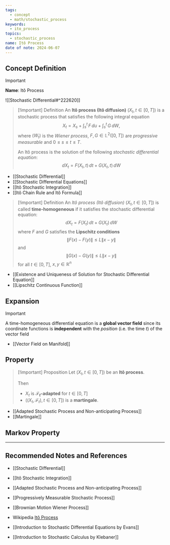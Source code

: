 ```yaml
---
tags:
  - concept
  - math/stochastic_process
keywords:
  - ito_process
topics:
  - stochastic_process
name: Itô Process
date of note: 2024-06-07
---
```


## Concept Definition

>[!important]
>**Name**: Itô Process

![[Stochastic Differential#^222620]]

>[!important] Definition
>An **Itô process (Itô diffusion)** $(X_{t}, t\in [0,T])$ is a stochastic process that satisfies the following integral equation
>$$
>X_{t} = X_{s} + \int_{s}^{t}\,F\,du + \int_{s}^{t}\,G\,dW, 
>$$
>where $(W_{t})$ is the *Wiener process*, $F, G\in \mathbb{L}^2([0,T])$ are *progressive measurable* and $0 \le s \le t \le T$. 
>
>An Itô process is the solution of the following *stochastic differential equation*:
>$$
>dX_{t} = F(X_{t}, t)\,dt + G(X_{t}, t)\,dW
>$$

- [[Stochastic Differential]]
- [[Stochastic Differential Equations]]
- [[Itô Stochastic Integration]]
- [[Itô Chain Rule and Itô Formula]]

>[!important] Definition
>An *Itô process (Itô diffusion)* $(X_{t}, t\in [0,T])$ is called **time-homogeneous** if it satisfies the stochastic differential equation:
>$$
>dX_{t} = F(X_{t})\,dt + G(X_{t})\,dW
>$$
>where $F$ and $G$ satisfies the **Lipschitz conditions**
>$$\lVert F(x) - F(y) \rVert \le L\lVert x - y \rVert$$ and  $$\lVert G(x) - G(y) \rVert \le L\lVert x - y \rVert$$ for all $t\in [0,T]$, $x, y \in \mathbb{R}^n$

- [[Existence and Uniqueness of Solution for Stochastic Differential Equation]]
- [[Lipschitz Continuous Function]]


## Expansion

>[!important]
>A time-homogeneous differential equation is a **global vector field** since its coordinate functions is **independent** with the *position* (i.e. the time $t$) of the vector field

- [[Vector Field on Manifold]]

## Property

>[!important] Proposition
>Let $(X_{t}, t\in [0,T])$ be an **Itô process**.
>
>Then 
>- $X_{t}$ is **$\mathscr{F}_{t}$-adapted** for $t\in [0,T]$
>- $((X_{t}, \mathscr{F}_{t}), t\in [0,T])$ is a **martingale**.

- [[Adapted Stochastic Process and Non-anticipating Process]]
- [[Martingale]]



## Markov Property







-----------
##  Recommended Notes and References


- [[Stochastic Differential]]
- [[Itô Stochastic Integration]]
- [[Adapted Stochastic Process and Non-anticipating Process]]
- [[Progressively Measurable Stochastic Process]]
- [[Brownian Motion Wiener Process]]

- Wikipedia [Itô Process](https://en.wikipedia.org/wiki/It%C3%B4_calculus)
- [[Introduction to Stochastic Differential Equations by Evans]]
- [[Introduction to Stochastic Calculus by Klebaner]]